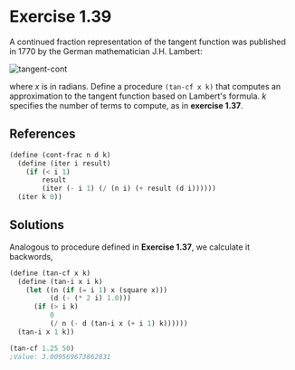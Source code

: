 Exercise 1.39
=============
A continued fraction representation of the tangent function was published in 1770 by the German mathematician J.H. Lambert:

![tangent-cont][1]

where *x* is in radians. Define a procedure `(tan-cf x k)` that computes an approximation to the tangent function based on Lambert's formula. *k* specifies the number of terms to compute, as in **exercise 1.37**.


[1]: https://latex.codecogs.com/svg.image?\text{tan}x=\frac{x}{1-\frac{x^2}{3-\frac{x^2}{5-\cdots}}}


References
----------
```scheme
(define (cont-frac n d k)
  (define (iter i result)
    (if (< i 1)
        result
        (iter (- i 1) (/ (n i) (+ result (d i))))))
  (iter k 0))
```


Solutions
---------
Analogous to procedure defined in **Exercise 1.37**, we calculate it backwords,

```scheme
(define (tan-cf x k)
  (define (tan-i x i k)
    (let ((n (if (= i 1) x (square x)))
          (d (- (* 2 i) 1.0)))
      (if (> i k)
          0
          (/ n (- d (tan-i x (+ i 1) k))))))
  (tan-i x 1 k))

(tan-cf 1.25 50)
;Value: 3.009569673862831
```
